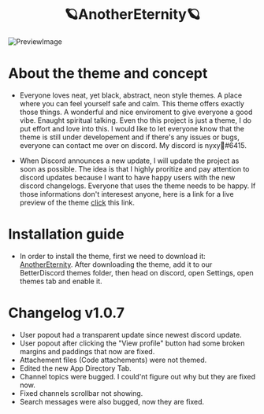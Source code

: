 <div align="center"> 

# 🪐AnotherEternity🪐

</div>

![PreviewImage](https://github.com/xy-nyxy/AnotherEternity/blob/main/preview/Preview2.png?raw=true)

# About the theme and concept
- Everyone loves neat, yet black, abstract, neon style themes. A place where you can feel yourself safe and calm. This theme offers exactly those things. A wonderful and nice enviroment to give everyone a good vibe. 
Enaught spiritual talking. Even tho this project is just a theme, I do put effort and love into this. I would like to let everyone know that the theme is still under developement and if there's any issues or bugs, everyone can contact me over on discord. My discord is nyxy🖤#6415.

- When Discord announces a new update, I will update the project as soon as possible. The idea is that I highly proritize and pay attention to discord updates because I want to have happy users with the new discord changelogs. Everyone that uses the theme needs to be happy.
If those informations don't interesest anyone, here is a link for a live preview of the theme [click](https://gibbu.github.io/ThemePreview/?file=https://xy-nyxy.github.io/AnotherEternity/source.css) this link.

# Installation guide
- In order to install the theme, first we need to download it: [AnotherEternity](https://downgit.github.io/#/home?url=https:%2F%2Fgithub.com%2Fxy-nyxy%2FAnotherEternity%2Fblob%2Fmain%2FAnotherEternity.theme.css). After downloading the theme, add it to our BetterDiscord themes folder, then head on discord, open Settings, open themes tab and enable it.

# Changelog v1.0.7
- User popout had a transparent update since newest discord update.
- User popout after clicking the "View profile" button had some broken margins and paddings that now are fixed.
- Attachement files (Code attachements) were not themed.
- Edited the new App Directory Tab.
- Channel topics were bugged. I could'nt figure out why but they are fixed now.
- Fixed channels scrollbar not showing.
- Search messages were also bugged, now they are fixed.
